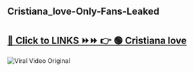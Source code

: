 
 ## Cristiana_love-Only-Fans-Leaked

# <h2><a href="https://clipsfans.com/Cristiana_love&ref=git">🔗 Click to LINKS ⏩⏩ 👉 🟢 Cristiana love </a></h2>

<a href="https://clipsfans.com/Cristiana_love&ref=git" rel="nofollow" data-target="animated-image.originalLink"><img src="https://i.ibb.co.com/xMMVF88/686577567.gif" alt="Viral Video Original" style="max-width: 100%; display: inline-block;" data-target="animated-image.originalImage"></a>
